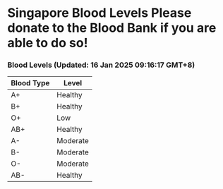 Singapore Blood Levels
 Please donate to the Blood Bank if you are able to do so!
================================================================================================================================

### Blood Levels (Updated: 16 Jan 2025 09:16:17 GMT+8)
| Blood Type | Level     |
|------------|-----------|
| A+     | Healthy |
| B+     | Healthy |
| O+     | Low |
| AB+     | Healthy |
| A-     | Moderate |
| B-     | Moderate |
| O-     | Moderate |
| AB-     | Healthy |
